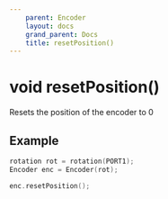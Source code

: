 ```yaml
---
    parent: Encoder
    layout: docs
    grand_parent: Docs
    title: resetPosition()
---
```

# void resetPosition()
Resets the position of the encoder to 0

## Example
```cpp
rotation rot = rotation(PORT1);
Encoder enc = Encoder(rot);

enc.resetPosition();
```